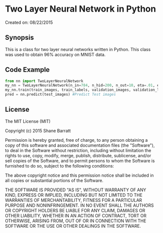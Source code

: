Two Layer Neural Network in Python
================
Created on: 08/22/2015

## Synopsis

This is a class for two layer neural networks written in Python. This class was used to obtain 96% accuracy on MNIST data.


## Code Example

```python
from nn import TwoLayerNeuralNetwork
my_nn = TwoLayerNeuralNetwork(n_in=784, n_hid=200, n_out=10, eta=.01, epochs=5) #Initialize NN
my_nn.train(train_images, train_labels, validation_images, validation_labels, save_weights=True) #Train NN
pred = nn.predict(test_images) #Predict Test images
```

## License

The MIT License (MIT)

Copyright (c) 2015 Shane Barratt

Permission is hereby granted, free of charge, to any person obtaining a copy
of this software and associated documentation files (the "Software"), to deal
in the Software without restriction, including without limitation the rights
to use, copy, modify, merge, publish, distribute, sublicense, and/or sell
copies of the Software, and to permit persons to whom the Software is
furnished to do so, subject to the following conditions:

The above copyright notice and this permission notice shall be included in all
copies or substantial portions of the Software.

THE SOFTWARE IS PROVIDED "AS IS", WITHOUT WARRANTY OF ANY KIND, EXPRESS OR
IMPLIED, INCLUDING BUT NOT LIMITED TO THE WARRANTIES OF MERCHANTABILITY,
FITNESS FOR A PARTICULAR PURPOSE AND NONINFRINGEMENT. IN NO EVENT SHALL THE
AUTHORS OR COPYRIGHT HOLDERS BE LIABLE FOR ANY CLAIM, DAMAGES OR OTHER
LIABILITY, WHETHER IN AN ACTION OF CONTRACT, TORT OR OTHERWISE, ARISING FROM,
OUT OF OR IN CONNECTION WITH THE SOFTWARE OR THE USE OR OTHER DEALINGS IN THE
SOFTWARE.